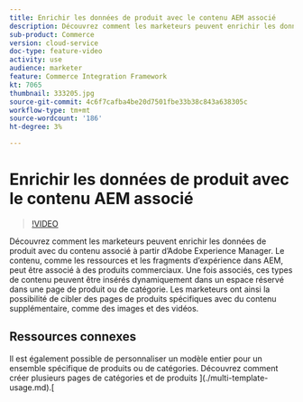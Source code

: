 ```yaml
---
title: Enrichir les données de produit avec le contenu AEM associé
description: Découvrez comment les marketeurs peuvent enrichir les données de produit avec du contenu associé à partir d’Adobe Experience Manager. Le contenu, comme les ressources et les fragments d’expérience dans AEM, peut être associé à des produits commerciaux. Une fois associés, ces types de contenu peuvent être insérés dynamiquement dans un espace réservé dans une page de produit ou de catégorie. Les marketeurs ont ainsi la possibilité de cibler des pages de produits spécifiques avec du contenu supplémentaire, comme des images et des vidéos.
sub-product: Commerce
version: cloud-service
doc-type: feature-video
activity: use
audience: marketer
feature: Commerce Integration Framework
kt: 7065
thumbnail: 333205.jpg
source-git-commit: 4c6f7cafba4be20d7501fbe33b38c843a638305c
workflow-type: tm+mt
source-wordcount: '186'
ht-degree: 3%

---
```



# Enrichir les données de produit avec le contenu AEM associé

>[!VIDEO](https://video.tv.adobe.com/v/333205/?quality=12&learn=on)

Découvrez comment les marketeurs peuvent enrichir les données de produit avec du contenu associé à partir d’Adobe Experience Manager. Le contenu, comme les ressources et les fragments d’expérience dans AEM, peut être associé à des produits commerciaux. Une fois associés, ces types de contenu peuvent être insérés dynamiquement dans un espace réservé dans une page de produit ou de catégorie. Les marketeurs ont ainsi la possibilité de cibler des pages de produits spécifiques avec du contenu supplémentaire, comme des images et des vidéos.

## Ressources connexes

Il est également possible de personnaliser un modèle entier pour un ensemble spécifique de produits ou de catégories. Découvrez comment créer plusieurs pages de catégories et de produits ](./multi-template-usage.md).[